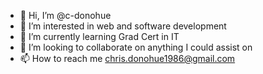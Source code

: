 - 👋 Hi, I’m @c-donohue
- 👀 I’m interested in web and software development
- 🌱 I’m currently learning Grad Cert in IT
- 💞️ I’m looking to collaborate on anything I could assist on
- 📫 How to reach me chris.donohue1986@gmail.com

<!---
c-donohue/c-donohue is a ✨ special ✨ repository because its `README.md` (this file) appears on your GitHub profile.
You can click the Preview link to take a look at your changes.
--->

